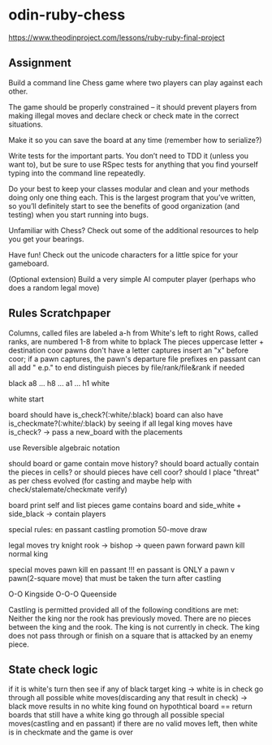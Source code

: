 # odin-ruby-chess
https://www.theodinproject.com/lessons/ruby-ruby-final-project


## Assignment
Build a command line Chess game where two players can play against each other.

The game should be properly constrained – it should prevent players from making illegal moves and declare check or check mate in the correct situations.

Make it so you can save the board at any time (remember how to serialize?)

Write tests for the important parts. You don’t need to TDD it (unless you want to), but be sure to use RSpec tests for anything that you find yourself typing into the command line repeatedly.

Do your best to keep your classes modular and clean and your methods doing only one thing each. This is the largest program that you’ve written, so you’ll definitely start to see the benefits of good organization (and testing) when you start running into bugs.

Unfamiliar with Chess? Check out some of the additional resources to help you get your bearings.

Have fun! Check out the unicode characters for a little spice for your gameboard.

(Optional extension) Build a very simple AI computer player (perhaps who does a random legal move)

## Rules Scratchpaper

Columns, called files are labeled a-h from White's left to right
Rows, called ranks, are numbered 1-8 from white to bplack
The pieces uppercase letter + destination coor
pawns don't have a letter
captures insert an "x" before coor; if a pawn captures, the pawn's departure file prefixes
en passant can all add " e.p." to end
distinguish pieces by file/rank/file&rank if needed

black
a8 ... h8
...
a1 ... h1
white

white start

board should have is_check?(:white/:black)
board can also have is_checkmate?(:white/:black) by seeing if all legal king moves have is_check? -> pass a new_board with the placements

use Reversible algebraic notation

should board or game contain move history?
should board actually contain the pieces in cells? or should pieces have cell coor?
should I place "threat" as per chess evolved (for casting and maybe help with check/stalemate/checkmate verify)

board print self and list pieces
game contains board and side_white + side_black -> contain players

special rules:
en passant
castling
promotion
50-move draw

legal moves try
knight
rook -> bishop -> queen
pawn forward
pawn kill normal
king

special moves
pawn kill en passant !!! en passant is ONLY a pawn v pawn(2-square move) that must be taken the turn after
castling

O-O Kingside
O-O-O Queenside


Castling is permitted provided all of the following conditions are met:
Neither the king nor the rook has previously moved.
There are no pieces between the king and the rook.
The king is not currently in check.
The king does not pass through or finish on a square that is attacked by an enemy piece.

## State check logic

if it is white's turn then
    see if any of black target king -> white is in check
    go through all possible white moves(discarding any that result in check) -> black move results in no white king found on hypothtical board == return boards that still have a white king
    go through all possible special moves(castling and en passant)
    if there are no valid moves left, then white is in checkmate and the game is over